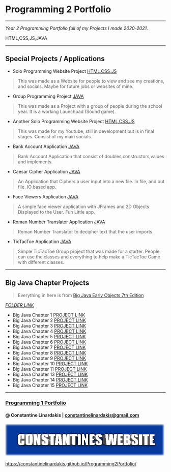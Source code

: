# Programming 2 Portfolio
___
 *Year 2 Programming Portfolio full of my Projects I made 2020-2021.*
 
 <dl>
  <dt>HTML,CSS,JS,JAVA </dt>
</dl>

___

## Special Projects / Applications

- Solo Programming Website Project [HTML,CSS,JS](https://constantinelinardakis.github.io/OfficialWebsite/Home.html) 
> This was made as a Website for people to view and see my creations, and socials. Maybe for future jobs or websites of mine.
- Group Programming Project [JAVA](https://github.com/ConstantineLinardakis/Group-Project-7)
> This was made as a Project with a group of people during the school year. It is a working Launchpad (Sound game).
- Another Solo Programming Website Project [HTML,CSS,JS](https://constantinelinardakis.github.io/TwinPlayz/)
> This was made for my Youtube, still in development but is in final stages. Consist of my main socials.
- Bank Account Application [JAVA](https://github.com/ConstantineLinardakis/Programming2Portfolio/tree/main/Projects/BankAccount)
> Bank Account Application that consist of doubles,constructors,values and implements.
- Caesar Cipher Application [JAVA](https://github.com/ConstantineLinardakis/Programming2Portfolio/tree/main/Projects/CaesarCipher)
> An Application that Ciphers a user input into a new file. In file, and out file. IO based app.
- Face Viewers Application [JAVA](https://github.com/ConstantineLinardakis/Programming2Portfolio/tree/main/Projects/FaceViewer)
> A simple face viewer application with JFrames and 2D Objects Displayed to the User. Fun Little app.
- Roman Number Translator Application [JAVA](https://github.com/ConstantineLinardakis/Programming2Portfolio/tree/main/Projects/RomanNumbers)
> Roman Number Translator to decipher text that the user imports.
- TicTacToe Application [JAVA](https://github.com/ConstantineLinardakis/Programming2Portfolio/tree/main/Projects/TicTacToe)
> Simple TicTacToe Group project that was made for a starter. People can use the classes and everything to help make a TicTacToe Game with different classes.
___

## Big Java Chapter Projects
> Everything in here is from [Big Java Early Objects 7th Edition](https://www.wiley.com/en-us/Big+Java%3A+Early+Objects%2C+7th+Edition-p-9781119499091)

*[FOLDER LINK](https://github.com/ConstantineLinardakis/Programming2Portfolio/tree/main/Projects/BigJavaChapters)*

- Big Java Chapter 1 [PROJECT LINK](https://github.com/ConstantineLinardakis/Programming2Portfolio/tree/main/Projects/BigJavaChapters/1.0%20Big%20Java%20Chapter%201)
- Big Java Chapter 2 [PROJECT LINK](https://github.com/ConstantineLinardakis/Programming2Portfolio/tree/main/Projects/BigJavaChapters/2.0%20Big%20Java%20Chapter%202/Project)
- Big Java Chapter 3 [PROJECT LINK](https://github.com/ConstantineLinardakis/Programming2Portfolio/tree/main/Projects/BigJavaChapters/3.0%20Big%20Java%20Chapter%203/Project)
- Big Java Chapter 4 [PROJECT LINK](https://github.com/ConstantineLinardakis/Programming2Portfolio/tree/main/Projects/BigJavaChapters/4.0%20Big%20Java%20Chapter%204/Project)
- Big Java Chapter 5 [PROJECT LINK](https://github.com/ConstantineLinardakis/Programming2Portfolio/tree/main/Projects/BigJavaChapters/5.0%20Big%20Java%20Chapter%205%20/Project) 
- Big Java Chapter 6 [PROJECT LINK](https://github.com/ConstantineLinardakis/Programming2Portfolio/tree/main/Projects/BigJavaChapters/6.0%20Big%20Java%20Chapter%206/Project) 
- Big Java Chapter 7 [PROJECT LINK](https://github.com/ConstantineLinardakis/Programming2Portfolio/tree/main/Projects/BigJavaChapters/7.0%20%20Big%20Java%20Chapter%207/Project) 
- Big Java Chapter 8 [PROJECT LINK](https://github.com/ConstantineLinardakis/Programming2Portfolio/tree/main/Projects/BigJavaChapters/8.0%20Big%20Java%20Chapter%208/Cannonball) 
- Big Java Chapter 9 [PROJECT LINK](https://github.com/ConstantineLinardakis/Programming2Portfolio/tree/main/Projects/BigJavaChapters/9.0%20Big%20Java%20Chapter%209/Project) 
- Big Java Chapter 10 [PROJECT LINK](https://github.com/ConstantineLinardakis/Programming2Portfolio/tree/main/Projects/BigJavaChapters/10.0%20Big%20Java%20Chapter%2010/Project) 
- Big Java Chapter 11 [PROJECT LINK](https://github.com/ConstantineLinardakis/Programming2Portfolio/tree/main/Projects/BigJavaChapters/11.0%20Big%20Java%20Chapter%2011/Project) 
- Big Java Chapter 13 [PROJECT LINK](https://github.com/ConstantineLinardakis/Programming2Portfolio/tree/main/Projects/BigJavaChapters/13.0%20Big%20Java%20Chapter%2013/Project) 
- Big Java Chapter 14 [PROJECT LINK](https://github.com/ConstantineLinardakis/Programming2Portfolio/tree/main/Projects/BigJavaChapters/14.0%20Big%20Java%20Chapter%2014/Project) 
- Big Java Chapter 15 [PROJECT LINK](https://github.com/ConstantineLinardakis/Programming2Portfolio/tree/main/Projects/BigJavaChapters/15.0%20Big%20Java%20Chapter%2015/Project) 

___
### [Programming 1 Portfolio](https://github.com/ConstantineLinardakis/Programming1Portfolio)

#### @ Constantine Linardakis | constantinelinardakis@gmail.com
[![Website](https://github.com/ConstantineLinardakis/OfficialWebsite/blob/main/doc/THUMBNAIL.png)](https://constantinelinardakis.github.io/OfficialWebsite/Home.html)


https://constantinelinardakis.github.io/Programming2Portfolio/
 

